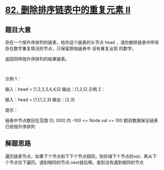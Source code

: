 # [82. 删除排序链表中的重复元素 II](https://leetcode-cn.com/problems/remove-duplicates-from-sorted-list-ii/)


## 题目大意
存在一个按升序排列的链表，给你这个链表的头节点 head ，请你删除链表中所有存在数字重复情况的节点，只保留原始链表中 没有重复出现 的数字。

返回同样按升序排列的结果链表。

 

示例 1：


输入：head = [1,2,3,3,4,4,5]
输出：[1,2,5]
示例 2：


输入：head = [1,1,1,2,3]
输出：[2,3]
 

提示：

链表中节点数目在范围 [0, 300] 内
-100 <= Node.val <= 100
题目数据保证链表已经按升序排列

## 解题思路
遍历链表节点，如果下个节点和下下个节点相同，则存储下个节点的val，再从下个节点往下遍历。遇到相同的节点.next就后移。直到没有遇到相同的节点
